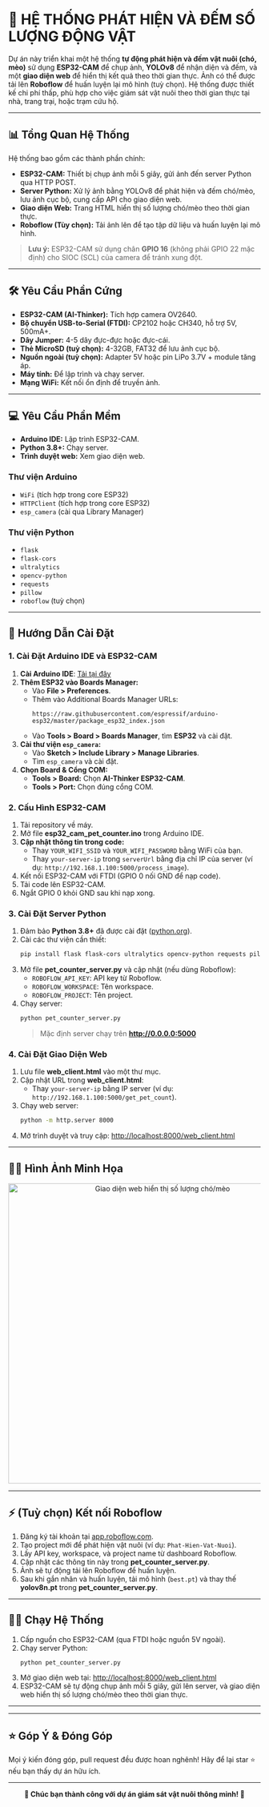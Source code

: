 # 🐾 HỆ THỐNG PHÁT HIỆN VÀ ĐẾM SỐ LƯỢNG ĐỘNG VẬT

Dự án này triển khai một hệ thống **tự động phát hiện và đếm vật nuôi (chó, mèo)** sử dụng **ESP32-CAM** để chụp ảnh, **YOLOv8** để nhận diện và đếm, và một **giao diện web** để hiển thị kết quả theo thời gian thực. Ảnh có thể được tải lên **Roboflow** để huấn luyện lại mô hình (tuỳ chọn). Hệ thống được thiết kế chi phí thấp, phù hợp cho việc giám sát vật nuôi theo thời gian thực tại nhà, trang trại, hoặc trạm cứu hộ.

---

## 📊 Tổng Quan Hệ Thống

Hệ thống bao gồm các thành phần chính:
- **ESP32-CAM:** Thiết bị chụp ảnh mỗi 5 giây, gửi ảnh đến server Python qua HTTP POST.
- **Server Python:** Xử lý ảnh bằng YOLOv8 để phát hiện và đếm chó/mèo, lưu ảnh cục bộ, cung cấp API cho giao diện web.
- **Giao diện Web:** Trang HTML hiển thị số lượng chó/mèo theo thời gian thực.
- **Roboflow (Tùy chọn):** Tải ảnh lên để tạo tập dữ liệu và huấn luyện lại mô hình.

> **Lưu ý:** ESP32-CAM sử dụng chân **GPIO 16** (không phải GPIO 22 mặc định) cho SIOC (SCL) của camera để tránh xung đột.

---

## 🛠️ Yêu Cầu Phần Cứng

- **ESP32-CAM (AI-Thinker):** Tích hợp camera OV2640.
- **Bộ chuyển USB-to-Serial (FTDI):** CP2102 hoặc CH340, hỗ trợ 5V, 500mA+.
- **Dây Jumper:** 4-5 dây đực-đực hoặc đực-cái.
- **Thẻ MicroSD (tuỳ chọn):** 4-32GB, FAT32 để lưu ảnh cục bộ.
- **Nguồn ngoài (tuỳ chọn):** Adapter 5V hoặc pin LiPo 3.7V + module tăng áp.
- **Máy tính:** Để lập trình và chạy server.
- **Mạng WiFi:** Kết nối ổn định để truyền ảnh.

---

## 💻 Yêu Cầu Phần Mềm

- **Arduino IDE:** Lập trình ESP32-CAM.
- **Python 3.8+:** Chạy server.
- **Trình duyệt web:** Xem giao diện web.

### Thư viện Arduino
- `WiFi` (tích hợp trong core ESP32)
- `HTTPClient` (tích hợp trong core ESP32)
- `esp_camera` (cài qua Library Manager)

### Thư viện Python
- `flask`
- `flask-cors`
- `ultralytics`
- `opencv-python`
- `requests`
- `pillow`
- `roboflow` (tuỳ chọn)

---

## 🚀 Hướng Dẫn Cài Đặt

### 1. Cài Đặt Arduino IDE và ESP32-CAM

1. **Cài Arduino IDE**: [Tải tại đây](https://www.arduino.cc/en/software)
2. **Thêm ESP32 vào Boards Manager:**
   - Vào **File > Preferences**.
   - Thêm vào Additional Boards Manager URLs:
     ```
     https://raw.githubusercontent.com/espressif/arduino-esp32/master/package_esp32_index.json
     ```
   - Vào **Tools > Board > Boards Manager**, tìm **ESP32** và cài đặt.
3. **Cài thư viện `esp_camera`:**
   - Vào **Sketch > Include Library > Manage Libraries**.
   - Tìm `esp_camera` và cài đặt.
4. **Chọn Board & Cổng COM:**
   - **Tools > Board:** Chọn **AI-Thinker ESP32-CAM**.
   - **Tools > Port:** Chọn đúng cổng COM.

### 2. Cấu Hình ESP32-CAM

1. Tải repository về máy.
2. Mở file **esp32_cam_pet_counter.ino** trong Arduino IDE.
3. **Cập nhật thông tin trong code:**
   - Thay `YOUR_WIFI_SSID` và `YOUR_WIFI_PASSWORD` bằng WiFi của bạn.
   - Thay `your-server-ip` trong `serverUrl` bằng địa chỉ IP của server (ví dụ: `http://192.168.1.100:5000/process_image`).
4. Kết nối ESP32-CAM với FTDI (GPIO 0 nối GND để nạp code).
5. Tải code lên ESP32-CAM.
6. Ngắt GPIO 0 khỏi GND sau khi nạp xong.

### 3. Cài Đặt Server Python

1. Đảm bảo **Python 3.8+** đã được cài đặt ([python.org](https://www.python.org/)).
2. Cài các thư viện cần thiết:
   ```bash
   pip install flask flask-cors ultralytics opencv-python requests pillow roboflow
   ```
3. Mở file **pet_counter_server.py** và cập nhật (nếu dùng Roboflow):
   - `ROBOFLOW_API_KEY`: API key từ Roboflow.
   - `ROBOFLOW_WORKSPACE`: Tên workspace.
   - `ROBOFLOW_PROJECT`: Tên project.
4. Chạy server:
   ```bash
   python pet_counter_server.py
   ```
   > Mặc định server chạy trên **http://0.0.0.0:5000**

### 4. Cài Đặt Giao Diện Web

1. Lưu file **web_client.html** vào một thư mục.
2. Cập nhật URL trong **web_client.html**:
   - Thay `your-server-ip` bằng IP server (ví dụ: `http://192.168.1.100:5000/get_pet_count`).
3. Chạy web server:
   ```bash
   python -m http.server 8000
   ```
4. Mở trình duyệt và truy cập: [http://localhost:8000/web_client.html](http://localhost:8000/web_client.html)

---

## 🐕‍🦺 Hình Ảnh Minh Họa

<p align="center">
  <img src="images/web_demo.png" width="600" alt="Giao diện web hiển thị số lượng chó/mèo">
</p>

---

## ⚡ (Tuỳ chọn) Kết nối Roboflow

1. Đăng ký tài khoản tại [app.roboflow.com](https://app.roboflow.com).
2. Tạo project mới để phát hiện vật nuôi (ví dụ: `Phat-Hien-Vat-Nuoi`).
3. Lấy API key, workspace, và project name từ dashboard Roboflow.
4. Cập nhật các thông tin này trong **pet_counter_server.py**.
5. Ảnh sẽ tự động tải lên Roboflow để huấn luyện.
6. Sau khi gắn nhãn và huấn luyện, tải mô hình (`best.pt`) và thay thế **yolov8n.pt** trong **pet_counter_server.py**.

---

## 🏃‍♂️ Chạy Hệ Thống

1. Cấp nguồn cho ESP32-CAM (qua FTDI hoặc nguồn 5V ngoài).
2. Chạy server Python:
   ```bash
   python pet_counter_server.py
   ```
3. Mở giao diện web tại: [http://localhost:8000/web_client.html](http://localhost:8000/web_client.html)
4. ESP32-CAM sẽ tự động chụp ảnh mỗi 5 giây, gửi lên server, và giao diện web hiển thị số lượng chó/mèo theo thời gian thực.

---

---

## ⭐ Góp Ý & Đóng Góp

Mọi ý kiến đóng góp, pull request đều được hoan nghênh! Hãy để lại star ⭐ nếu bạn thấy dự án hữu ích.

---

<p align="center">
  <b>🐾 Chúc bạn thành công với dự án giám sát vật nuôi thông minh! 🐾</b>
</p>
